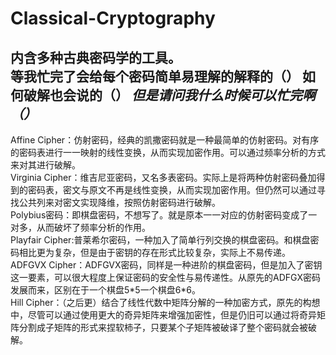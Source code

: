 # Classical-Cryptography
内含多种古典密码学的工具。  
等我忙完了会给每个密码简单易理解的解释的（）
如何破解也会说的（）
***但是请问我什么时候可以忙完啊（）***
------
Affine Cipher：仿射密码，经典的凯撒密码就是一种最简单的仿射密码。对有序的密码表进行一一映射的线性变换，从而实现加密作用。可以通过频率分析的方式来对其进行破解。  
Virginia Cipher：维吉尼亚密码，又名多表密码。实际上是将两种仿射密码叠加得到的密码表，密文与原文不再是线性变换，从而实现加密作用。但仍然可以通过寻找公共列来对密文实现降维，按照仿射密码进行破解。  
Polybius密码：即棋盘密码，不想写了。就是原本一一对应的仿射密码变成了一对多，从而破坏了频率分析的作用。  
Playfair Cipher:普莱希尔密码，一种加入了简单行列交换的棋盘密码。和棋盘密码相比更为复杂，但是由于密钥的存在形式比较复杂，实际上不易传递。  
ADFGVX Cipher：ADFGVX密码，同样是一种进阶的棋盘密码，但是加入了密钥这一要素，可以很大程度上保证密码的安全性与易传递性。从原先的ADFGX密码发展而来，区别在于一个棋盘5\*5一个棋盘6\*6。  
Hill Cipher：（之后更）结合了线性代数中矩阵分解的一种加密方式，原先的构想中，尽管可以通过使用更大的奇异矩阵来增强加密性，但是仍旧可以通过将奇异矩阵分割成子矩阵的形式来捏软柿子，只要某个子矩阵被破译了整个密码就会被破解。  
